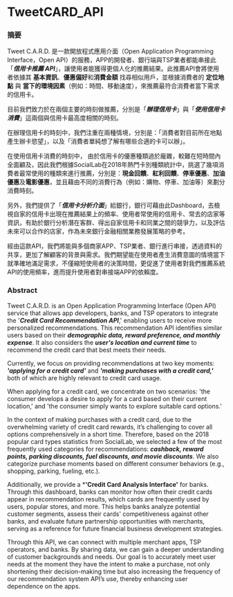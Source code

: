 # TweetCARD_API

### 摘要
Tweet C.A.R.D. 是一款開放程式應用介面（Open Application Programming Interface，Open API）的服務，APP的開發者、銀行端與TSP業者都能串接此「***信用卡推薦 API***」，讓使用者能獲得更個人化的推薦結果。此推薦API會將使用者依據其 **基本資訊**、**優惠偏好**和**消費金額** 找尋相似用戶，並根據消費者的 **定位地點** 與 **當下的環境因素**（例如：時間、移動速度），來推薦最符合消費者當下需求的信用卡。

目前我們致力於在兩個主要的時刻做推薦，分別是「***辦理信用卡***」與「***使用信用卡消費***」這兩個與信用卡最高度相關的時刻。

在辦理信用卡的時刻中，我們注重在兩種情境，分別是：「消費者對目前所在地點產生辦卡慾望」，以及「消費者單純想了解有哪些合適的卡可以辦」。

在使用信用卡消費的時刻中， 由於信用卡的優惠種類過於龐雜，較難在短時間內全面顧及，因此我們根據SocialLab在2018年熱門卡別種類統計中，挑選了幾項消費者最常使用的種類來進行推薦，分別是：**現金回饋**、**紅利回饋**、**停車優惠**、**加油優惠**及**電影優惠**，並且藉由不同的消費行為（例如：購物、停車、加油等）來劃分消費時刻。

另外，我們提供了「***信用卡分析介面***」給銀行，銀行可藉由此Dashboard，去檢視自家的信用卡出現在推薦結果上的頻率、使用者常使用的信用卡、常去的店家等資訊，有助於銀行分析潛在客群、得出自家信用卡和同業之間的競爭力，以及評估未來可以合作的店家，作為未來銀行金融相關業務發展策略的參考。

經由這款API，我們將能與多個商家APP、TSP業者、銀行進行串接，透過資料的共享，更加了解顧客的背景與需求。我們期望能在使用者產生消費意圖的情境當下就準確地滿足需求，不僅縮短使用者的決策時間，更促進了使用者對我們推薦系統API的使用頻率，進而提升使用者對串接端APP的依賴度。

### Abstract
Tweet C.A.R.D. is an Open Application Programming Interface (Open API) service that allows app developers, banks, and TSP operators to integrate the '***Credit Card Recommendation API***,' enabling users to receive more personalized recommendations. This recommendation API identifies similar users based on their ***demographic data, reward preference, and monthly expense***. It also considers the ***user's location and current time*** to recommend the credit card that best meets their needs.

Currently, we focus on providing recommendations at two key moments: ***'applying for a credit card'*** and ***'making purchases with a credit card,'*** both of which are highly relevant to credit card usage.

When applying for a credit card, we concentrate on two scenarios: 'the consumer develops a desire to apply for a card based on their current location,' and 'the consumer simply wants to explore suitable card options.'

In the context of making purchases with a credit card, due to the overwhelming variety of credit card rewards, it’s challenging to cover all options comprehensively in a short time. Therefore, based on the 2018 popular card types statistics from SocialLab, we selected a few of the most frequently used categories for recommendations: ***cashback, reward points, parking discounts, fuel discounts, and movie discounts***. We also categorize purchase moments based on different consumer behaviors (e.g., shopping, parking, fueling, etc.).

Additionally, we provide a ***'Credit Card Analysis Interface'** for banks. Through this dashboard, banks can monitor how often their credit cards appear in recommendation results, which cards are frequently used by users, popular stores, and more. This helps banks analyze potential customer segments, assess their cards' competitiveness against other banks, and evaluate future partnership opportunities with merchants, serving as a reference for future financial business development strategies.

Through this API, we can connect with multiple merchant apps, TSP operators, and banks. By sharing data, we can gain a deeper understanding of customer backgrounds and needs. Our goal is to accurately meet user needs at the moment they have the intent to make a purchase, not only shortening their decision-making time but also increasing the frequency of our recommendation system API’s use, thereby enhancing user dependence on the apps.
